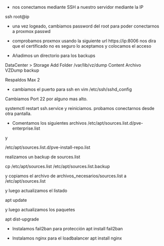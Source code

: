 - nos conectamos mediante SSH a nuestro servidor mediante la IP

ssh root@ip

- una vez logeado, cambiamos password del root para poder conectarnos a proxmox passwd

- comprobamos proxmox usando la siguiente url https://ip:8006 nos dira que el certificado no es seguro lo aceptamos y colocamos el acceso 

- Añadimos un directorio para los backups

DataCenter > Storage  Add 
Folder /var/lib/vz/dump
Content Archivo VZDump backup

Respaldos Max 2


- cambiamos el puerto para ssh en 
vim /etc/ssh/sshd_config

Cambiamos Port 22 por alguno mas alto.

systemctl restart ssh.service y reiniciamos. probamos conectarnos desde otra pantalla.


- Comentamos los siguientes archivos
/etc/apt/sources.list.d/pve-enterprise.list

y

/etc/apt/sources.list.d/pve-install-repo.list

realizamos un backup de sources.list

cp /etc/apt/sources.list /etc/apt/sources.list.backup

y copiamos el archivo de archivos_necesarios/sources.list a /etc/apt/sources.list


y luego actualizamos el listado

apt update

y luego actualizamos los paquetes

apt dist-upgrade 


- Instalamos fail2ban para protección
apt install fail2ban

- Instalamos nginx para el loadbalancer
apt install nginx
